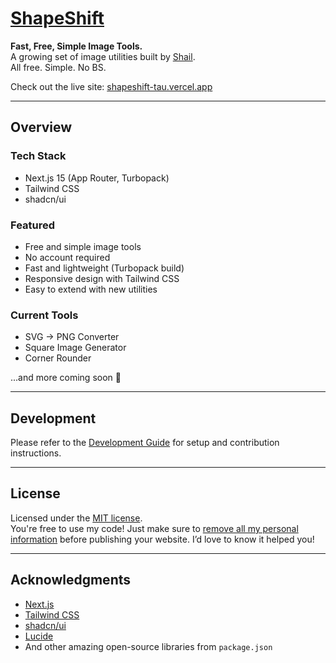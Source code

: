 # [ShapeShift](https://shapeshift-tau.vercel.app)

**Fast, Free, Simple Image Tools.**  
A growing set of image utilities built by [Shail](https://github.com/shailxD).  
All free. Simple. No BS.

Check out the live site: [shapeshift-tau.vercel.app](https://shapeshift-tau.vercel.app)

---

## Overview

### Tech Stack

- Next.js 15 (App Router, Turbopack)
- Tailwind CSS
- shadcn/ui

### Featured

- Free and simple image tools
- No account required
- Fast and lightweight (Turbopack build)
- Responsive design with Tailwind CSS
- Easy to extend with new utilities

### Current Tools

- SVG → PNG Converter
- Square Image Generator
- Corner Rounder

...and more coming soon 🚀

---

## Development

Please refer to the [Development Guide](./DEVELOPMENT.md) for setup and contribution instructions.

---

## License

Licensed under the [MIT license](./LICENSE).  
You're free to use my code! Just make sure to <ins>remove all my personal information</ins> before publishing your website. I’d love to know it helped you!

---

## Acknowledgments

- [Next.js](https://nextjs.org)
- [Tailwind CSS](https://tailwindcss.com)
- [shadcn/ui](https://ui.shadcn.com)
- [Lucide](https://lucide.dev)
- And other amazing open-source libraries from `package.json`
